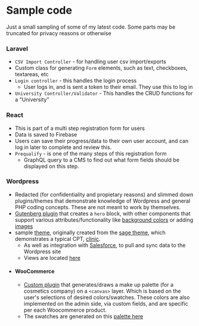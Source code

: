 # Sample code

Just a small sampling of some of my latest code. Some parts may be truncated for privacy reasons or otherwise

### Laravel
- `CSV Import Controller` - for handling user csv import/exports
- Custom class for generating `Form` elements, such as text, checkboxes, textareas, etc
- `Login controller` - this handles the login process
  - User logs in, and is sent a token to their email. They use this to log in
- `University Controller/Validator` - This handles the CRUD functions for a "University"


### React
- This is part of a multi step registration form for users
- Data is saved to Firebase
- Users can save their progress/data to their own user account, and can log in later to complete and review this.
- `Prequalify` - is one of the many steps of this registration form
  - GraphQL query to a CMS to find out what form fields should be displayed on this step.   

### Wordpress
- Redacted (for confidentiality and propietary reasons) and slimmed down plugins/themes that demonstrate knowledge of Wordpress and general PHP coding concepts. These are not meant to work by themselves.
- [Gutenberg plugin](wordpress/plugins/everside-gutenberg) that creates a `hero` block, with other components that support various attributes/functionality like [background colors](wordpress/plugins/everside-gutenberg/src/components/background-colors) or adding [images](wordpress/plugins/everside-gutenberg/src/components/image-editor)
- sample [theme](wordpress/themes/everside), originally created from the [sage theme](https://roots.io/sage/), which demonstrates a typical CPT, [clinic](wordpress/themes/everside/app/functions/Clinics.php). 
  - As well as integration with [Salesforce](wordpress/themes/everside/app/functions/Salesforce.php), to pull and sync data to the Wordpress site
  - Views are located [here](wordpress/themes/everside/resources/views) 
- #### WooCommerce
  - [Custom plugin](wordpress/woocommerce/build-a-palette) that generates/draws a make up palette (for a cosmetics company) on a `<canvas>` layer. Which is based on the user's selections of desired colors/swatches. These colors are also implemented on the admin side, via custom fields, and are specific per each Woocommerce product.
  - The swatches are generated on this [palette here](wordpress/woocommerce/build-a-palette/images/palette.jpg)
